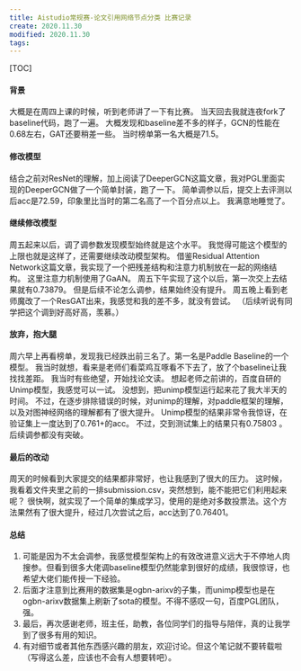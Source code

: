```yaml
---
title: Aistudio常规赛-论文引用网络节点分类 比赛记录
create: 2020.11.30
modified: 2020.11.30
tags: 
---
```

[TOC]
#### 背景
大概是在周四上课的时候，听到老师讲了一下有比赛。 当天回去我就连夜fork了baseline代码，跑了一遍。 大概发现和baseline差不多的样子，GCN的性能在0.68左右，GAT还要稍差一些。 当时榜单第一名大概是71.5。

#### 修改模型
结合之前对ResNet的理解，加上阅读了DeeperGCN这篇文章，我对PGL里面实现的DeeperGCN做了一个简单封装，跑了一下。 简单调参以后，提交上去评测以后acc是72.59，印象里比当时的第二名高了一个百分点以上。 我满意地睡觉了。

#### 继续修改模型
周五起来以后，调了调参数发现模型始终就是这个水平。 我觉得可能这个模型的上限也就是这样了，还需要继续改动模型架构。 借鉴Residual Attention Network这篇文章，我实现了一个把残差结构和注意力机制放在一起的网络结构。 这里注意力机制使用了GaAN。 周五下午实现了这个以后，第一次交上去结果就有0.73879。 但是后续不论怎么调参，结果始终没有提升。 周五晚上看到老师魔改了一个ResGAT出来，我感觉和我的差不多，就没有尝试。 （后续听说有同学把这个调到好高好高，羡慕。）

#### 放弃，抱大腿
周六早上再看榜单，发现我已经跌出前三名了。第一名是Paddle Baseline的一个模型。 我当时就想，看来是老师们看菜鸡互啄看不下去了，放了个baseline让我找找差距。 我当时有些绝望，开始找论文读。 想起老师之前讲的，百度自研的Unimp模型，我感觉可以一试。 没想到，把unimp模型运行起来花了我大半天的时间。 不过，在逐步排除错误的时候，对unimp的理解，对paddle框架的理解，以及对图神经网络的理解都有了很大提升。 Unimp模型的结果非常令我惊讶，在验证集上一度达到了0.761+的acc。 不过，交到测试集上的结果只有0.75803 。 后续调参都没有突破。

#### 最后的改动
周天的时候看到大家提交的结果都非常好，也让我感到了很大的压力。 这时候，我看着文件夹里之前的一排submission.csv，突然想到，能不能把它们利用起来呢？ 很快啊，就实现了一个简单的集成学习，使用的是绝对多数投票法。这个方法果然有了很大提升，经过几次尝试之后，acc达到了0.76401。

#### 总结
1. 可能是因为不太会调参，我感觉模型架构上的有效改进意义远大于不停地人肉搜参。但看到很多大佬调baseline模型仍然能拿到很好的成绩，我很惊讶，也希望大佬们能传授一下经验。
2. 后面才注意到比赛用的数据集是ogbn-arixv的子集，而unimp模型也是在ogbn-arixv数据集上刷新了sota的模型。不得不感叹一句，百度PGL团队，强。
3. 最后，再次感谢老师，班主任，助教，各位同学们的指导与陪伴，真的让我学到了很多有用的知识。
4. 有对细节或者其他东西感兴趣的朋友，欢迎讨论。但这个笔记就不要转载啦（写得这么差，应该也不会有人想要转吧）。
